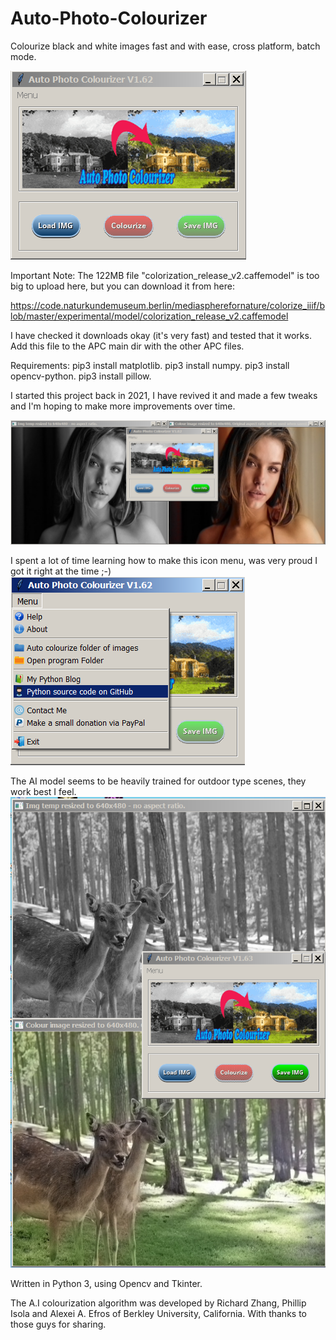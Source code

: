 # Auto-Photo-Colourizer
Colourize black and white images fast and with ease, cross platform, batch mode.

![Alt Text](https://github.com/Steve-Shambles/Auto-Photo-Colourizer/blob/main/screenshot-main-v162.png)

Important Note: The 122MB file "colorization_release_v2.caffemodel" is too big to upload here, but you can download it from here:

https://code.naturkundemuseum.berlin/mediaspherefornature/colorize_iiif/blob/master/experimental/model/colorization_release_v2.caffemodel

I have checked it downloads okay (it's very fast) and tested that it works. Add this file to the APC main dir with the other APC files.

Requirements:
pip3 install matplotlib.
pip3 install numpy.
pip3 install opencv-python.
pip3 install pillow.


I started this project back in 2021, I have revived it and made a few tweaks and I'm hoping to make more improvements over time.

![Alt Text](https://github.com/Steve-Shambles/Auto-Photo-Colourizer/blob/main/screenshot-menu-colorizing-v162.png)


I spent a lot of time learning how to make this icon menu, was very proud I got it right at the time ;-)
![Alt Text](https://github.com/Steve-Shambles/Auto-Photo-Colourizer/blob/main/screenshot-menu-v162.png)


The AI model seems to be heavily trained for outdoor type scenes, they work best I feel.
![Alt Text](https://github.com/Steve-Shambles/Auto-Photo-Colourizer/blob/main/screenshot-deer-colourized.png)


Written in Python 3, using Opencv and Tkinter.

The A.I colourization algorithm was developed by Richard Zhang, Phillip Isola and Alexei A. Efros of Berkley University, California. 
With thanks to those guys for sharing.
